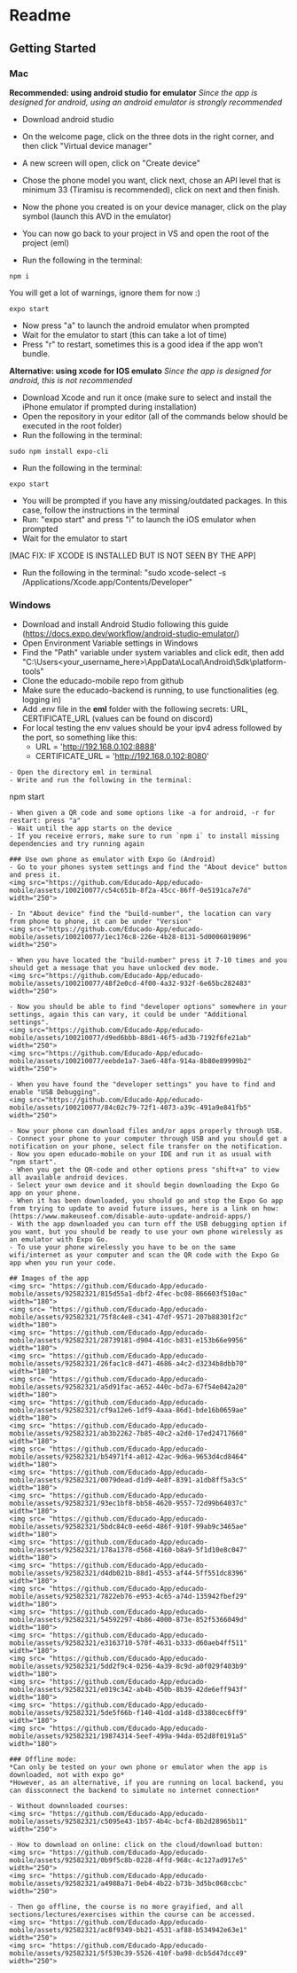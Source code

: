 # Readme 


## Getting Started

### Mac
**Recommended: using android studio for emulator**
*Since the app is designed for android, using an android emulator is strongly recommended*

- Download android studio
- On the welcome page, click on the three dots in the right corner, and then click "Virtual device manager"
- A new screen will open, click on "Create device"
- Chose the phone model you want, click next, chose an API level that is minimum 33 (Tiramisu is recommended), click on next and then finish.
- Now the phone you created is on your device manager, click on the play symbol (launch this AVD in the emulator)

- You can now go back to your project in VS and open the root of the project (eml)
- Run the following in the terminal: 
```
npm i
```
You will get a lot of warnings, ignore them for now :)
```
expo start
```
- Now press "a" to launch the android emulator when prompted
- Wait for the emulator to start (this can take a lot of time)
- Press "r" to restart, sometimes this is a good idea if the app won’t bundle. 


**Alternative: using xcode for IOS emulato**
*Since the app is designed for android, this is not recommended*

- Download Xcode and run it once (make sure to select and install the iPhone emulator if prompted during installation)
- Open the repository in your editor (all of the commands below should be executed in the root folder)
- Run the following in the terminal: 
```
sudo npm install expo-cli
```
- Run the following in the terminal:
```
expo start
```
- You will be prompted if you have any missing/outdated packages. In this case, follow the instructions in the terminal
- Run: "expo start" and press "i" to launch the iOS emulator when prompted
- Wait for the emulator to start

[MAC FIX: IF XCODE IS INSTALLED BUT IS NOT SEEN BY THE APP]
- Run the following in the terminal: "sudo xcode-select -s /Applications/Xcode.app/Contents/Developer"

### Windows
- Download and install Android Studio following this guide (https://docs.expo.dev/workflow/android-studio-emulator/)
- Open Environment Variable settings in Windows
- Find the "Path" variable under system variables and click edit, then add "C:\Users\<your_username_here>\AppData\Local\Android\Sdk\platform-tools"
- Clone the educado-mobile repo from github
- Make sure the educado-backend is running, to use functionalities (eg. logging in)
- Add .env file in the **eml** folder with the following secrets: URL, CERTIFICATE_URL (values can be found on discord)
- For local testing the env values should be your ipv4 adress followed by the port, so something like this:
  - URL = 'http://192.168.0.102:8888'
  - CERTIFICATE_URL = 'http://192.168.0.102:8080'

```
- Open the directory eml in terminal
- Write and run the following in the terminal:
  ```
  npm start
  ```
- When given a QR code and some options like -a for android, -r for restart: press "a"
- Wait until the app starts on the device
- If you receive errors, make sure to run `npm i` to install missing dependencies and try running again

### Use own phone as emulator with Expo Go (Android)
- Go to your phones system settings and find the "About device" button and press it.
<img src="https://github.com/Educado-App/educado-mobile/assets/100210077/c54c651b-8f2a-45cc-86ff-0e5191ca7e7d" width="250">

- In "About device" find the "build-number", the location can vary from phone to phone, it can be under "Version"
<img src="https://github.com/Educado-App/educado-mobile/assets/100210077/1ec176c8-226e-4b28-8131-5d0006019896" width="250">

- When you have located the "build-number" press it 7-10 times and you should get a message that you have unlocked dev mode.
<img src="https://github.com/Educado-App/educado-mobile/assets/100210077/48f2e0cd-4f00-4a32-932f-6e65bc282483" width="250">

- Now you should be able to find "developer options" somewhere in your settings, again this can vary, it could be under "Additional settings".
<img src="https://github.com/Educado-App/educado-mobile/assets/100210077/d9ed6bbb-88d1-46f5-ad3b-7192f6fe21ab" width="250">
<img src="https://github.com/Educado-App/educado-mobile/assets/100210077/eebde1a7-3ae6-48fa-914a-8b80e89999b2" width="250">

- When you have found the "developer settings" you have to find and enable "USB Debugging".
<img src="https://github.com/Educado-App/educado-mobile/assets/100210077/84c02c79-72f1-4073-a39c-491a9e841fb5" width="250">

- Now your phone can download files and/or apps properly through USB.
- Connect your phone to your computer through USB and you should get a notification on your phone, select file transfer on the notification.
- Now you open educado-mobile on your IDE and run it as usual with "npm start".
- When you get the QR-code and other options press "shift+a" to view all available android devices.
- Select your own device and it should begin downloading the Expo Go app on your phone.
- When it has been downloaded, you should go and stop the Expo Go app from trying to update to avoid future issues, here is a link on how: (https://www.makeuseof.com/disable-auto-update-android-apps/)
- With the app downloaded you can turn off the USB debugging option if you want, but you should be ready to use your own phone wirelessly as an emulator with Expo Go.
- To use your phone wirelessly you have to be on the same wifi/internet as your computer and scan the QR code with the Expo Go app when you run your code.

## Images of the app
<img src= "https://github.com/Educado-App/educado-mobile/assets/92582321/815d55a1-dbf2-4fec-bc08-866603f510ac" width="180">
<img src= "https://github.com/Educado-App/educado-mobile/assets/92582321/75f8c4e8-c341-47df-9571-207b88301f2c" width="180">
<img src= "https://github.com/Educado-App/educado-mobile/assets/92582321/28739181-d904-41dc-b831-e153b66e9956" width="180">
<img src= "https://github.com/Educado-App/educado-mobile/assets/92582321/26fac1c8-d471-4686-a4c2-d3234b8dbb70" width="180">
<img src= "https://github.com/Educado-App/educado-mobile/assets/92582321/a5d91fac-a652-440c-bd7a-67f54e042a20" width="180">
<img src= "https://github.com/Educado-App/educado-mobile/assets/92582321/cf9a12e6-1df9-4aaa-86d1-bde16b0659ae" width="180">
<img src= "https://github.com/Educado-App/educado-mobile/assets/92582321/ab3b2262-7b85-40c2-a2d0-17ed24717660" width="180">
<img src= "https://github.com/Educado-App/educado-mobile/assets/92582321/b54971f4-a012-42ac-9d6a-9653d4cd8464" width="180">
<img src= "https://github.com/Educado-App/educado-mobile/assets/92582321/0079dead-d1d9-4e8f-8391-a1db8ff5a3c5" width="180">
<img src= "https://github.com/Educado-App/educado-mobile/assets/92582321/93ec1bf8-bb58-4620-9557-72d99b64037c" width="180">
<img src= "https://github.com/Educado-App/educado-mobile/assets/92582321/5bdc84c0-ee6d-486f-910f-99ab9c3465ae" width="180">
<img src= "https://github.com/Educado-App/educado-mobile/assets/92582321/178a1378-d568-4160-b8a9-5f1d10e8c047" width="180">
<img src= "https://github.com/Educado-App/educado-mobile/assets/92582321/d4db021b-88d1-4553-af44-5ff551dc8396" width="180">
<img src= "https://github.com/Educado-App/educado-mobile/assets/92582321/7822eb76-e953-4c65-a74d-135942fbef29" width="180">
<img src= "https://github.com/Educado-App/educado-mobile/assets/92582321/54592297-4b86-4000-873e-852f5366049d" width="180">
<img src= "https://github.com/Educado-App/educado-mobile/assets/92582321/e3163710-570f-4631-b333-d60aeb4ff511" width="180">
<img src= "https://github.com/Educado-App/educado-mobile/assets/92582321/5dd2f9c4-0256-4a39-8c9d-a0f029f403b9" width="180">
<img src= "https://github.com/Educado-App/educado-mobile/assets/92582321/e019c342-ab4b-450b-8b39-42de6eff943f" width="180">
<img src= "https://github.com/Educado-App/educado-mobile/assets/92582321/5de5f66b-f140-41dd-a1d8-d3380cec6ff9" width="180">
<img src= "https://github.com/Educado-App/educado-mobile/assets/92582321/19874314-5eef-499a-94da-052d8f0191a5" width="180">

### Offline mode:
*Can only be tested on your own phone or emulator when the app is downloaded, not with expo go*
*However, as an alternative, if you are running on local backend, you can dissconnect the backend to simulate no internet connection*

- Without downnloaded courses:
<img src= "https://github.com/Educado-App/educado-mobile/assets/92582321/c5095e43-1b57-4b4c-bcf4-8b2d28965b11" width="250">

- How to download on online: click on the cloud/download button:
<img src= "https://github.com/Educado-App/educado-mobile/assets/92582321/0b9f5c8b-0228-4ffd-968c-4c127ad917e5" width="250">
<img src= "https://github.com/Educado-App/educado-mobile/assets/92582321/a4988a71-0eb4-4b22-b73b-3d5bc068ccbc" width="250">

- Then go offline, the course is no more grayified, and all sections/lectures/exercises within the course can be accessed.
<img src= "https://github.com/Educado-App/educado-mobile/assets/92582321/ac8f9349-bb21-4531-af88-b534942e63e1" width="250">
<img src= "https://github.com/Educado-App/educado-mobile/assets/92582321/5f530c39-5526-410f-ba98-dcb5d47dcc49" width="250">

